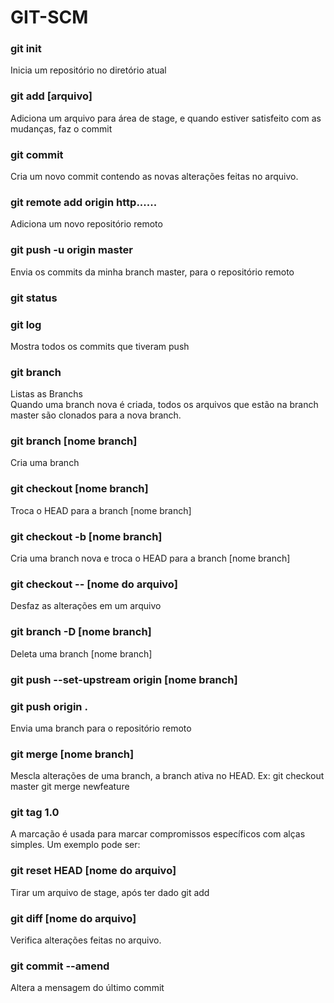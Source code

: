 GIT-SCM
=======




### git init 
Inicia um repositório no diretório atual

### git add [arquivo]
Adiciona um arquivo para área de stage, e quando estiver satisfeito com as mudanças, faz o commit

### git commit 
Cria um novo commit contendo as novas alterações feitas no arquivo.

### git remote add origin http......
Adiciona um novo repositório remoto

### git push -u origin master
Envia os commits da minha branch master, para o repositório remoto 

### git status

### git log 
Mostra todos os commits que tiveram push


### git branch 
Listas as Branchs   
Quando uma branch nova é criada, todos os arquivos que estão na branch master são clonados para a nova branch.
### git branch [nome branch]
Cria uma branch

### git checkout [nome branch]
Troca o HEAD para a branch [nome branch]

### git checkout -b [nome branch]
Cria uma branch nova e troca o HEAD para a branch [nome branch]

### git checkout -- [nome do arquivo]
Desfaz as alterações em um arquivo


### git branch -D [nome branch]
Deleta uma branch [nome branch]

### git push --set-upstream origin [nome branch]
### git push origin <nome branch>.
Envia uma branch para o repositório remoto


### git merge [nome branch]
Mescla alterações de uma branch, a branch ativa no HEAD.
Ex: 
git checkout master
git merge newfeature





### git tag 1.0 <insert-commitID-here>
A marcação é usada para marcar compromissos específicos com alças simples. Um exemplo pode ser:

### git reset HEAD [nome do arquivo]
Tirar um arquivo de stage, após ter dado git add

### git diff [nome do arquivo]
Verifica alterações feitas no arquivo.

### git commit --amend
Altera a mensagem do último commit